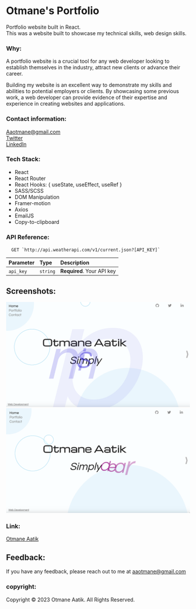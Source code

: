# Otmane's Portfolio

Portfolio website built in React.  
This was a website built to showcase my technical skills, web design skills.

### Why:    
A portfolio website is a crucial tool for any web developer looking to establish themselves in the industry, attract new clients or advance their career.   

Building my website is an excellent way to demonstrate my skills and abilities to potential employers or clients. By showcasing some previous work, a web developer can provide evidence of their expertise and experience in creating websites and applications.

### Contact information:   
Aaotmane@gmail.com    
[Twitter](https://twitter.com)    
[LinkedIn](https://www.linkedin.com/in/otmane-aatik/)    

### Tech Stack:  
- React
- React Router
- React Hooks: { useState, useEffect, useRef }
- SASS/SCSS
- DOM Manipulation
- Framer-motion
- Axios
- EmailJS
- Copy-to-clipboard

### API Reference:
```http: api.weatherapi.com
  GET `http://api.weatherapi.com/v1/current.json?[API_KEY]`
```

| Parameter | Type     | Description                |
| :-------- | :------- | :------------------------- |
| `api_key` | `string` | **Required**. Your API key |


## Screenshots:
![App Screenshot](./public/assets/img/readme1.png)
![App Screenshot](./public/assets/img/readme2.png)

### Link:   
[Otmane Aatik](https://otmaneaatik.netlify.app)

## Feedback:
If you have any feedback, please reach out to me at aaotmane@gmail.com

### copyright:    
Copyright © 2023 Otmane Aatik. All Rights Reserved. 
  

